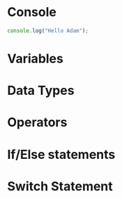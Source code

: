 # Console
```js
console.log("Hello Adam");
```
# Variables
# Data Types
# Operators
# If/Else statements
# Switch Statement
